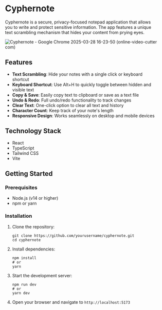 # Cyphernote

Cyphernote is a secure, privacy-focused notepad application that allows you to write and protect sensitive information. The app features a unique text scrambling mechanism that hides your content from prying eyes.

![Cyphernote - Google Chrome 2025-03-28 16-23-50 (online-video-cutter com)](https://github.com/user-attachments/assets/1f0b82a8-ab57-4c57-9973-b3d5857b49ce)


## Features

- **Text Scrambling**: Hide your notes with a single click or keyboard shortcut
- **Keyboard Shortcut**: Use Alt+H to quickly toggle between hidden and visible text
- **Copy & Save**: Easily copy text to clipboard or save as a text file
- **Undo & Redo**: Full undo/redo functionality to track changes
- **Clear Text**: One-click option to clear all text and history
- **Character Count**: Keep track of your note's length
- **Responsive Design**: Works seamlessly on desktop and mobile devices

## Technology Stack

- React
- TypeScript
- Tailwind CSS
- Vite

## Getting Started

### Prerequisites

- Node.js (v14 or higher)
- npm or yarn

### Installation

1. Clone the repository:
   ```
   git clone https://github.com/yourusername/cyphernote.git
   cd cyphernote
   ```

2. Install dependencies:
   ```
   npm install
   # or
   yarn
   ```

3. Start the development server:
   ```
   npm run dev
   # or
   yarn dev
   ```

4. Open your browser and navigate to `http://localhost:5173`

